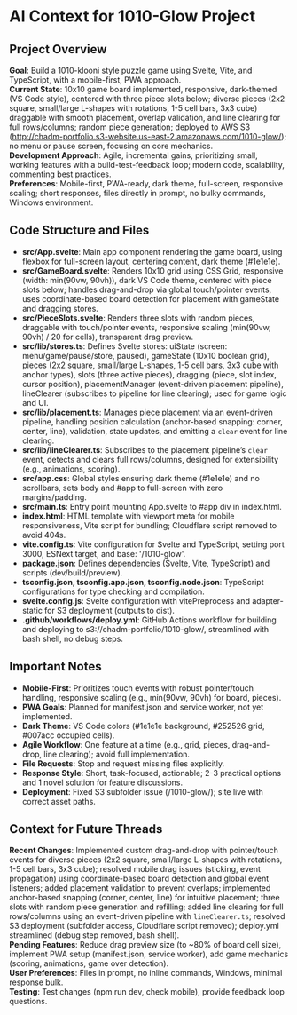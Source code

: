 # AI Context for 1010-Glow Project
## Project Overview

**Goal**: Build a 1010-klooni style puzzle game using Svelte, Vite, and TypeScript, with a mobile-first, PWA approach.  
**Current State**: 10x10 game board implemented, responsive, dark-themed (VS Code style), centered with three piece slots below; diverse pieces (2x2 square, small/large L-shapes with rotations, 1-5 cell bars, 3x3 cube) draggable with smooth placement, overlap validation, and line clearing for full rows/columns; random piece generation; deployed to AWS S3 (http://chadm-portfolio.s3-website.us-east-2.amazonaws.com/1010-glow/); no menu or pause screen, focusing on core mechanics.  
**Development Approach**: Agile, incremental gains, prioritizing small, working features with a build-test-feedback loop; modern code, scalability, commenting best practices.  
**Preferences**: Mobile-first, PWA-ready, dark theme, full-screen, responsive scaling; short responses, files directly in prompt, no bulky commands, Windows environment.

## Code Structure and Files

- **src/App.svelte**: Main app component rendering the game board, using flexbox for full-screen layout, centering content, dark theme (#1e1e1e).
- **src/GameBoard.svelte**: Renders 10x10 grid using CSS Grid, responsive (width: min(90vw, 90vh)), dark VS Code theme, centered with piece slots below; handles drag-and-drop via global touch/pointer events, uses coordinate-based board detection for placement with gameState and dragging stores.
- **src/PieceSlots.svelte**: Renders three slots with random pieces, draggable with touch/pointer events, responsive scaling (min(90vw, 90vh) / 20 for cells), transparent drag preview.
- **src/lib/stores.ts**: Defines Svelte stores: uiState (screen: menu/game/pause/store, paused), gameState (10x10 boolean grid), pieces (2x2 square, small/large L-shapes, 1-5 cell bars, 3x3 cube with anchor types), slots (three active pieces), dragging (piece, slot index, cursor position), placementManager (event-driven placement pipeline), lineClearer (subscribes to pipeline for line clearing); used for game logic and UI.
- **src/lib/placement.ts**: Manages piece placement via an event-driven pipeline, handling position calculation (anchor-based snapping: corner, center, line), validation, state updates, and emitting a `clear` event for line clearing.
- **src/lib/lineClearer.ts**: Subscribes to the placement pipeline’s `clear` event, detects and clears full rows/columns, designed for extensibility (e.g., animations, scoring).
- **src/app.css**: Global styles ensuring dark theme (#1e1e1e) and no scrollbars, sets body and #app to full-screen with zero margins/padding.
- **src/main.ts**: Entry point mounting App.svelte to #app div in index.html.
- **index.html**: HTML template with viewport meta for mobile responsiveness, Vite script for bundling; Cloudflare script removed to avoid 404s.
- **vite.config.ts**: Vite configuration for Svelte and TypeScript, setting port 3000, ESNext target, and base: '/1010-glow'.
- **package.json**: Defines dependencies (Svelte, Vite, TypeScript) and scripts (dev/build/preview).
- **tsconfig.json, tsconfig.app.json, tsconfig.node.json**: TypeScript configurations for type checking and compilation.
- **svelte.config.js**: Svelte configuration with vitePreprocess and adapter-static for S3 deployment (outputs to dist).
- **.github/workflows/deploy.yml**: GitHub Actions workflow for building and deploying to s3://chadm-portfolio/1010-glow/, streamlined with bash shell, no debug steps.

## Important Notes

- **Mobile-First**: Prioritizes touch events with robust pointer/touch handling, responsive scaling (e.g., min(90vw, 90vh) for board, pieces).
- **PWA Goals**: Planned for manifest.json and service worker, not yet implemented.
- **Dark Theme**: VS Code colors (#1e1e1e background, #252526 grid, #007acc occupied cells).
- **Agile Workflow**: One feature at a time (e.g., grid, pieces, drag-and-drop, line clearing); avoid full implementation.
- **File Requests**: Stop and request missing files explicitly.
- **Response Style**: Short, task-focused, actionable; 2-3 practical options and 1 novel solution for feature discussions.
- **Deployment**: Fixed S3 subfolder issue (/1010-glow/); site live with correct asset paths.

## Context for Future Threads

**Recent Changes**: Implemented custom drag-and-drop with pointer/touch events for diverse pieces (2x2 square, small/large L-shapes with rotations, 1-5 cell bars, 3x3 cube); resolved mobile drag issues (sticking, event propagation) using coordinate-based board detection and global event listeners; added placement validation to prevent overlaps; implemented anchor-based snapping (corner, center, line) for intuitive placement; three slots with random piece generation and refilling; added line clearing for full rows/columns using an event-driven pipeline with `lineClearer.ts`; resolved S3 deployment (subfolder access, Cloudflare script removed); deploy.yml streamlined (debug step removed, bash shell).  
**Pending Features**: Reduce drag preview size (to ~80% of board cell size), implement PWA setup (manifest.json, service worker), add game mechanics (scoring, animations, game over detection).  
**User Preferences**: Files in prompt, no inline commands, Windows, minimal response bulk.  
**Testing**: Test changes (npm run dev, check mobile), provide feedback loop questions.